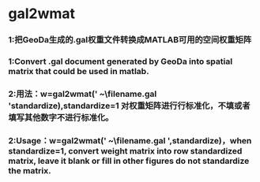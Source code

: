 # gal2wmat
### 1:把GeoDa生成的.gal权重文件转换成MATLAB可用的空间权重矩阵
### 1:Convert .gal document generated by GeoDa into spatial matrix that could be used in matlab.

### 2:用法：w=gal2wmat(' ~\filename.gal 'standardize),standardize=1 对权重矩阵进行行标准化，不填或者填写其他数字不进行标准化。
### 2:Usage：w=gal2wmat(' ~\filename.gal ',standardize)，when standardize=1, convert weight matrix into row standardized matrix, leave it blank or fill in other figures do not standardize the matrix.
